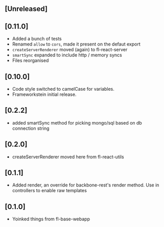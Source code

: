 
## [Unreleased]


## [0.11.0]
 - Added a bunch of tests
 - Renamed `allow` to `cors`, made it present on the defaut export
 - `createServerRenderer` moved (again) to fl-react-server
 - `smartSync` expanded to include http / memory syncs
 - Files reorganised

## [0.10.0]
 - Code style switched to camelCase for variables. 
 - Frameworkstein initial release.

## [0.2.2]
 - added smartSync method for picking mongo/sql based on db connection string

## [0.2.0]
 - createServerRenderer moved here from fl-react-utils

## [0.1.1]
 - Added render, an override for backbone-rest's render method. Use in controllers to enable raw templates

## [0.1.0]
 - Yoinked things from fl-base-webapp
